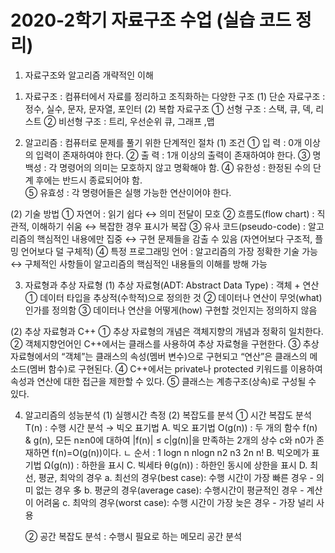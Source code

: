 # 2020-2학기 자료구조 수업 (실습 코드 정리)

1. 자료구조와 알고리즘 개략적인 이해
 1) 자료구조 : 컴퓨터에서 자료를 정리하고 조직화하는 다양한 구조
   (1) 단순 자료구조 : 정수, 실수, 문자, 문자열, 포인터
   (2) 복합 자료구조 
    ① 선형 구조 : 스택, 큐, 덱, 리스트
    ② 비선형 구조 : 트리, 우선순위 큐, 그래프 ,맵

 2) 알고리즘 : 컴퓨터로 문제를 풀기 위한 단계적인 절차
  (1) 조건 
   ① 입  력 : 0개 이상의 입력이 존재하여야 한다. 
   ② 출  력 : 1개 이상의 출력이 존재하여야 한다. 
   ③ 명백성 : 각 명령어의 의미는 모호하지 않고 명확해야 함.
   ④ 유한성 : 한정된 수의 단계 후에는 반드시 종료되어야 함.   
   ⑤ 유효성 : 각 명령어들은 실행 가능한 연산이어야 한다.
  

  (2) 기술 방법 
    ① 자연어  : 읽기 쉽다 ↔ 의미 전달이 모호
    ② 흐름도(flow chart) : 직관적, 이해하기 쉬움 ↔ 복잡한 경우 표시가 복잡
    ③ 유사 코드(pseudo-code) : 알고리즘의 핵심적인 내용에만 집중 ↔ 구현 문제들을 감출 수 있음 (자연어보다 구조적, 플밍 언어보다 덜 구체적) 
    ④ 특정 프로그래밍 언어 : 알고리즘의 가장 정확한 기술 가능 ↔ 구체적인 사항들이 알고리즘의 핵심적인 내용들의 이해를 방해 가능

 3) 자료형과 추상 자료형
  (1) 추상 자료형(ADT: Abstract Data Type) : 객체 + 연산
    ① 데이터 타입을 추상적(수학적)으로 정의한 것
    ② 데이터나 연산이 무엇(what)인가를 정의함
    ③ 데이터나 연산을 어떻게(how) 구현할 것인지는 정의하지 않음

  (2) 추상 자료형과 C++
    ① 추상 자료형의 개념은 객체지향의 개념과 정확히 일치한다. 
    ② 객체지향언어인 C++에서는 클래스를 사용하여 추상 자료형을 구현한다. 
    ③ 추상 자료형에서의 “객체”는 클래스의 속성(멤버 변수)으로 구현되고 “연산”은 클래스의 메소드(멤버 함수)로 구현된다. 
    ④ C++에서는 private나 protected 키워드를 이용하여 속성과 연산에 대한 접근을 제한할 수 있다.
    ⑤ 클래스는 계층구조(상속)로 구성될 수 있다. 

 4) 알고리즘의 성능분석
  (1) 실행시간 측정
  (2) 복잡도를 분석
    ① 시간 복잡도 분석 T(n) : 수행 시간 분석 → 빅오 표기법
      A. 빅오 표기법 O(g(n)) : 두 개의 함수 f(n) & g(n), 모든 n≥n0에 대하여 |f(n)| ≤ c|g(n)|을 만족하는 2개의 상수 c와 n0가 존재하면 f(n)=O(g(n))이다.
       ㄴ 순서 : 1	logn	n	nlogn	n2	n3	2n	n!
      B. 빅오메가 표기법 Ω(g(n)) : 하한을 표시
      C. 빅세타 θ(g(n)) : 하한인 동시에 상한을 표시
      D. 최선, 평균, 최악의 경우
        a. 최선의 경우(best case): 수행 시간이 가장 빠른 경우 - 의미 없는 경우 多
        b. 평균의 경우(average case): 수행시간이 평균적인 경우 - 계산이 어려움
        c. 최악의 경우(worst case): 수행 시간이 가장 늦은 경우 - 가장 널리 사용

    ② 공간 복잡도 분석 : 수행시 필요로 하는 메모리 공간 분석

